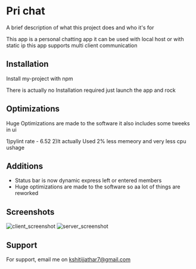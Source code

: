
# Pri chat

A brief description of what this project does and who it's for

This app is a personal chatting app it can be used with local host or with static ip 
this app supports multi client communication

## Installation

Install my-project with npm


There is actually no Installation required just launch the app and rock


## Optimizations

Huge Optimizations are made to the software it also includes some tweeks in ui 

1)pylint rate - 6.52
2)It actually Used 2% less memeory and very less cpu ushage
## Additions

- Status bar is now dynamic express left or entered members
- Huge optimizations are made to the software so aa lot of things are reworked




## Screenshots
![client_screenshot](https://user-images.githubusercontent.com/65331304/139207045-d21e4e24-023c-4018-9ad8-88aa42091f62.jpg)
![server_screenshot](https://user-images.githubusercontent.com/65331304/139207065-ea6f486d-ab41-4b2a-a1bd-9368520e23b4.jpg)

  
## Support

For support, email me on kshitijjathar7@gmail.com

  
